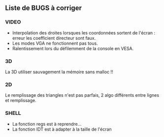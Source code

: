 ## Liste de BUGS à corriger

### VIDEO

* Interpolation des droites lorsques les coordonnées sortent de l'écran : erreur les coefficient directeur sont faux.
* Les modes VGA ne fonctionnent pas tous.
* Ralentissement lors du défilemment de la console en VESA.

### 3D

La 3D utiliser sauvagement la mémoire sans malloc !!

### 2D

Le remplissage des triangles n'est pas parfais, 2 algo différents entre lignes et remplissage.

### SHELL

* La fonction regs est à reprendre...
* La fonction IDT est à adapter à la taille de l'écran




